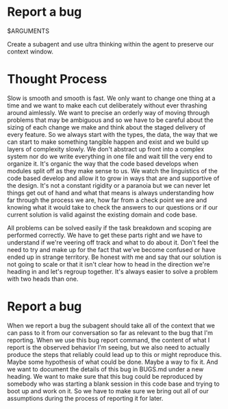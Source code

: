 # Report a bug

$ARGUMENTS

Create a subagent and use ultra thinking within the agent to preserve our context window.

# Thought Process

Slow is smooth and smooth is fast. We only want to change one thing at a time and we want to make each cut deliberately without ever thrashing around aimlessly. We want to precise an orderly way of moving through problems that may be ambiguous and so we have to be careful about the sizing of each change we make and think about the staged delivery of every feature. So we always start with the types, the data, the way that we can start to make something tangible happen and exist and we build up layers of complexity slowly. We don't abstract up front into a complex system nor do we write everything in one file and wait till the very end to organize it. It's organic the way that the code based develops when modules split off as they make sense to us. We watch the linguistics of the code based develop and allow it to grow in ways that are and supportive of the design. It's not a constant rigidity or a paranoia but we can never let things get out of hand and what that means is always understanding how far through the process we are, how far from a check point we are and knowing what it would take to check the answers to our questions or if our current solution is valid against the existing domain and code base.

All problems can be solved easily if the task breakdown and scoping are performed correctly. We have to get these parts right and we have to understand if we're veering off track and what to do about it. Don't feel the need to try and make up for the fact that we've become confused or have ended up in strange territory. Be honest with me and say that our solution is not going to scale or that it isn't clear how to head in the direction we're heading in and let's regroup together. It's always easier to solve a problem with two heads than one.

# Report a bug

When we report a bug the subagent should take all of the context that we can pass to it from our conversation so far as relevant to the bug that I'm reporting. When we use this bug report command, the content of what I report is the observed behavior I'm seeing, but we also need to actually produce the steps that reliably could lead up to this or might reproduce this. Maybe some hypothesis of what could be done. Maybe a way to fix it. And we want to document the details of this bug in BUGS.md under a new heading. We want to make sure that this bug could be reproduced by somebody who was starting a blank session in this code base and trying to boot up and work on it. So we have to make sure we bring out all of our assumptions during the process of reporting it for later.
